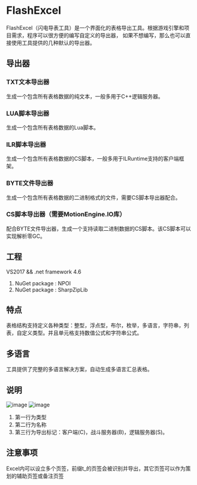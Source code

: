 # FlashExcel
FlashExcel（闪电导表工具）是一个界面化的表格导出工具。根据游戏引擎和项目需求，程序可以很方便的编写自定义的导出器，
如果不想编写，那么也可以直接使用工具提供的几种默认的导出器。

## 导出器
### TXT文本导出器
生成一个包含所有表格数据的纯文本，一般多用于C++逻辑服务器。

### LUA脚本导出器
生成一个包含所有表格数据的Lua脚本。

### ILR脚本导出器
生成一个包含所有表格数据的CS脚本，一般多用于ILRuntime支持的客户端框架。

### BYTE文件导出器
生成一个包含所有表格数据的二进制格式的文件，需要CS脚本导出器配合。

### CS脚本导出器（需要MotionEngine.IO库）
配合BYTE文件导出器，生成一个支持读取二进制数据的CS脚本。该CS脚本可以实现解析零GC。

## 工程
VS2017 && .net framework 4.6
1. NuGet package : NPOI
2. NuGet package : SharpZipLib

## 特点
表格结构支持定义各种类型：整型，浮点型，布尔，枚举，多语言，字符串，列表，自定义类型。并且单元格支持数值公式和字符串公式。

## 多语言
工具提供了完整的多语言解决方案，自动生成多语言汇总表格。

## 说明
![image](https://xxx.jpg?imageMogr2/auto-orient/strip)
![image](https://xxx.jpg?imageMogr2/auto-orient/strip)
1. 第一行为类型
2. 第二行为名称
3. 第三行为导出标记：客户端(C)，战斗服务器(B)，逻辑服务器(S)。

## 注意事项
Excel内可以设立多个页签，前缀t_的页签会被识别并导出，其它页签可以作为策划的辅助页签或备注页签
